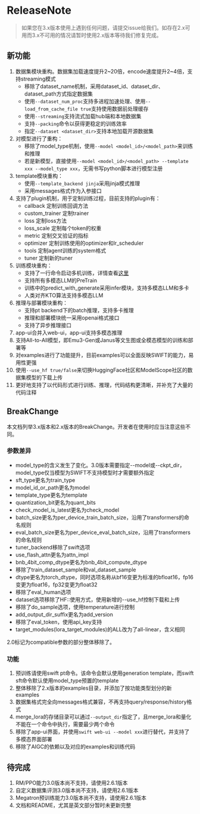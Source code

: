# ReleaseNote

> 如果您在3.x版本使用上遇到任何问题，请提交issue给我们。如存在2.x可用而3.x不可用的情况请暂时使用2.x版本等待我们修复完成。

## 新功能

1. 数据集模块重构。数据集加载速度提升2~20倍，encode速度提升2~4倍，支持streaming模式
    - 移除了dataset_name机制，采用dataset_id、dataset_dir、dataset_path方式指定数据集
    - 使用`--dataset_num_proc`支持多进程加速处理、使用`--load_from_cache_file true`支持使用数据前处理缓存
    - 使用`--streaming`支持流式加载hub端和本地数据集
    - 支持`--packing`命令以获得更稳定的训练效率
    - 指定`--dataset <dataset_dir>`支持本地加载开源数据集
2. 对模型进行了重构：
    - 移除了model_type机制，使用`--model <model_id>/<model_path>`来训练和推理
    - 若是新模型，直接使用`--model <model_id>/<model_path> --template xxx --model_type xxx`，无需书写python脚本进行模型注册
3. template模块重构：
    - 使用`--template_backend jinja`采用jinja模式推理
    - 采用messages格式作为入参接口
4. 支持了plugin机制，用于定制训练过程，目前支持的plugin有：
    - callback 定制训练回调方法
    - custom_trainer 定制trainer
    - loss 定制loss方法
    - loss_scale 定制每个token的权重
    - metric 定制交叉验证的指标
    - optimizer 定制训练使用的optimizer和lr_scheduler
    - tools 定制agent训练的system格式
    - tuner 定制新的tuner
4. 训练模块重构：
    - 支持了一行命令启动多机训练，详情查看[这里](https://github.com/modelscope/ms-swift/tree/main/examples/train/multi-node/deepspeed/README.md)
    - 支持所有多模态LLM的PreTrain
    - 训练中的predict_with_generate采用infer模块，支持多模态LLM和多卡
    - 人类对齐KTO算法支持多模态LLM
5. 推理与部署模块重构：
    - 支持pt backend下的batch推理，支持多卡推理
    - 推理和部署模块统一采用openai格式接口
    - 支持了异步推理接口
6. app-ui合并入web-ui，app-ui支持多模态推理
7. 支持All-to-All模型，即Emu3-Gen或Janus等文生图或全模态模型的训练和部署等
8. 对examples进行了功能提升，目前examples可以全面反映SWIFT的能力，易用性更强
9. 使用`--use_hf true/false`来切换HuggingFace社区和ModelScope社区的数据集模型的下载上传
10. 更好地支持了以代码形式进行训练、推理，代码结构更清晰，并补充了大量的代码注释


## BreakChange

本文档列举3.x版本和2.x版本的BreakChange。开发者在使用时应当注意这些不同。

### 参数差异

- model_type的含义发生了变化。3.0版本需要指定--model或--ckpt_dir，model_type仅当模型为SWIFT不支持模型时才需要额外指定
- sft_type更名为train_type
- model_id_or_path更名为model
- template_type更名为template
- quantization_bit更名为quant_bits
- check_model_is_latest更名为check_model
- batch_size更名为per_device_train_batch_size，沿用了transformers的命名规则
- eval_batch_size更名为per_device_eval_batch_size，沿用了transformers的命名规则
- tuner_backend移除了swift选项
- use_flash_attn更名为attn_impl
- bnb_4bit_comp_dtype更名为bnb_4bit_compute_dtype
- 移除了train_dataset_sample和val_dataset_sample
- dtype更名为torch_dtype，同时选项名称从bf16变更为标准的bfloat16，fp16变更为float16，fp32变更为float32
- 移除了eval_human选项
- dataset选项移除了HF::使用方式，使用新增的--use_hf控制下载和上传
- 移除了do_sample选项，使用temperature进行控制
- add_output_dir_suffix更名为add_version
- 移除了eval_token，使用api_key支持
- target_modules(lora_target_modules)的ALL改为了all-linear，含义相同

2.0标记为compatible参数的部分整体移除了。

### 功能

1. 预训练请使用swift pt命令。该命令会默认使用generation template，而swift sft命令默认使用model_type预置的template
2. 整体移除了2.x版本的examples目录，并添加了按功能类型划分的新examples
3. 数据集格式完全向messages格式兼容，不再支持query/response/history格式
4. merge_lora的存储目录可以通过`--output_dir`指定了，且merge_lora和量化不能在一个命令中执行，需要最少两个命令
5. 移除了app-ui界面，并使用`swift web-ui --model xxx`进行替代，并支持了多模态界面部署
6. 移除了AIGC的依赖以及对应的examples和训练代码

## 待完成

1. RM/PPO能力3.0版本尚不支持，请使用2.6.1版本
2. 自定义数据集评测3.0版本尚不支持，请使用2.6.1版本
3. Megatron预训练能力3.0版本尚不支持，请使用2.6.1版本
4. 文档和README，尤其是英文部分暂时未更新完整
